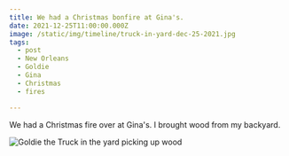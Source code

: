```yaml
---
title: We had a Christmas bonfire at Gina's.
date: 2021-12-25T11:00:00.000Z
image: /static/img/timeline/truck-in-yard-dec-25-2021.jpg
tags:
  - post 
  - New Orleans
  - Goldie
  - Gina
  - Christmas
  - fires

---
```


We had a Christmas fire over at Gina's. I brought wood from my backyard.

![Goldie the Truck in the yard picking up wood](/static/img/timeline/truck-in-yard-dec-25-2021.jpg)